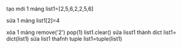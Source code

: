 tạo mới 1 mảng
list1=[2,5,6,2,2,5,6]

sửa 1 mảng
list1[2]=4

xóa 1 mảng
remove('2')
pop(1)
list1.clear()
sửa lisst1 thành dict
list1= dict(list1)
sửa list1 thafnh tuple
list1=tuple(list1)
